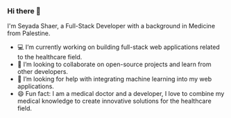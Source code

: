 ### Hi there 👋

I'm Seyada Shaer, a Full-Stack Developer with a background in Medicine from Palestine. 

- 💻 I’m currently working on building full-stack web applications related to the healthcare field.
- 👯 I’m looking to collaborate on open-source projects and learn from other developers.
- 🤖 I’m looking for help with integrating machine learning into my web applications.
- 😄 Fun fact: I am a medical doctor and a developer, I love to combine my medical knowledge to create innovative solutions for the healthcare field.
<!--
**Seyadashaer/Seyadashaer** is a ✨ _special_ ✨ repository because its `README.md` (this file) appears on your GitHub profile.

